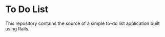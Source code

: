 # To Do List

This repository contains the source of a simple to-do list application built using Rails.
